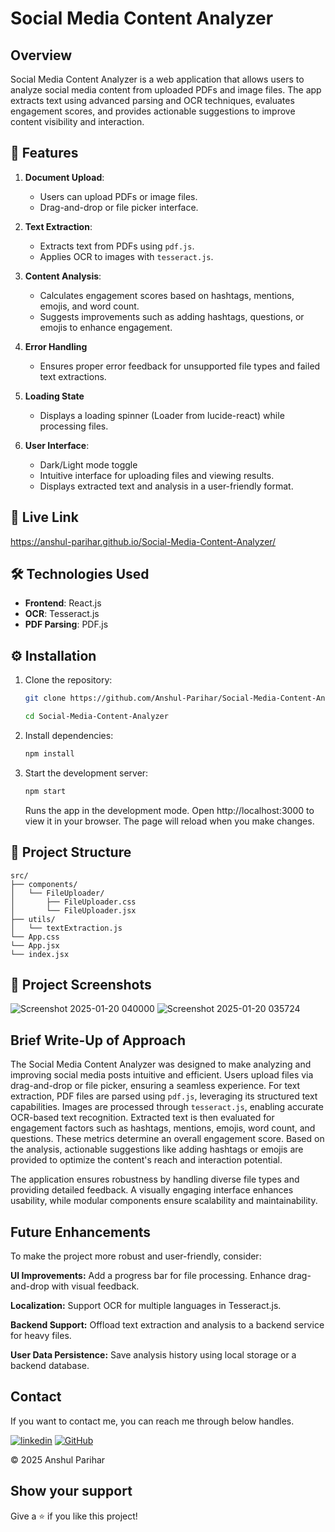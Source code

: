 # Social Media Content Analyzer

## Overview
Social Media Content Analyzer is a web application that allows users to analyze social media content from uploaded PDFs and image files. The app extracts text using advanced parsing and OCR techniques, evaluates engagement scores, and provides actionable suggestions to improve content visibility and interaction.

## 🚀 Features

1. **Document Upload**:
   - Users can upload PDFs or image files.
   - Drag-and-drop or file picker interface.

2. **Text Extraction**:
   - Extracts text from PDFs using `pdf.js`.
   - Applies OCR to images with `tesseract.js`.

3. **Content Analysis**:
   - Calculates engagement scores based on hashtags, mentions, emojis, and word count.
   - Suggests improvements such as adding hashtags, questions, or emojis to enhance engagement.
    
4. **Error Handling**
   - Ensures proper error feedback for unsupported file types and failed text extractions.
   
5. **Loading State**
   - Displays a loading spinner (Loader from lucide-react) while processing files.

6. **User Interface**:
   - Dark/Light mode toggle
   - Intuitive interface for uploading files and viewing results.
   - Displays extracted text and analysis in a user-friendly format.
  
## 🚀 Live Link
https://anshul-parihar.github.io/Social-Media-Content-Analyzer/

## 🛠️ Technologies Used
- **Frontend**: React.js
- **OCR**: Tesseract.js
- **PDF Parsing**: PDF.js

## ⚙️ Installation

1. Clone the repository:
   ```bash
   git clone https://github.com/Anshul-Parihar/Social-Media-Content-Analyzer.git

   cd Social-Media-Content-Analyzer
   ```

2. Install dependencies:
   ```bash
   npm install
   ```

3. Start the development server:
   ```bash
   npm start
   ```
   Runs the app in the development mode.
   Open http://localhost:3000 to view it in your browser.
   The page will reload when you make changes.
   
## 📁 Project Structure
    src/
    ├── components/
    │   └── FileUploader/
    │       ├── FileUploader.css
    │       └── FileUploader.jsx
    ├── utils/
    │   └── textExtraction.js
    └── App.css
    └── App.jsx
    └── index.jsx

## 📸 Project Screenshots
![Screenshot 2025-01-20 040000](https://github.com/user-attachments/assets/239dd8ef-169c-4e4f-9ff6-a3e5c0cae3d5)
![Screenshot 2025-01-20 035724](https://github.com/user-attachments/assets/c963a6e2-77f1-4bb9-9f2d-469d00db3a06)

## Brief Write-Up of Approach

The Social Media Content Analyzer was designed to make analyzing and improving social media posts intuitive and efficient. Users upload files via drag-and-drop or file picker, ensuring a seamless experience. For text extraction, PDF files are parsed using `pdf.js`, leveraging its structured text capabilities. Images are processed through `tesseract.js`, enabling accurate OCR-based text recognition. Extracted text is then evaluated for engagement factors such as hashtags, mentions, emojis, word count, and questions. These metrics determine an overall engagement score. Based on the analysis, actionable suggestions like adding hashtags or emojis are provided to optimize the content's reach and interaction potential.

The application ensures robustness by handling diverse file types and providing detailed feedback. A visually engaging interface enhances usability, while modular components ensure scalability and maintainability.

## Future Enhancements

To make the project more robust and user-friendly, consider:

**UI Improvements:**
Add a progress bar for file processing.
Enhance drag-and-drop with visual feedback.

**Localization:**
Support OCR for multiple languages in Tesseract.js.

**Backend Support:**
Offload text extraction and analysis to a backend service for heavy files.

**User Data Persistence:**
Save analysis history using local storage or a backend database.


## Contact

If you want to contact me, you can reach me through below handles.

[![linkedin](https://img.shields.io/badge/Anshul_Parihar-0077B5?style=for-the-badge&logo=linkedin&logoColor=white)](https://www.linkedin.com/in/anshul-parihar-8251a4206/)
[![GitHub](https://img.shields.io/badge/Anshul_Parihar-20232A?style=for-the-badge&logo=Github&logoColor=white)](https://github.com/Anshul-Parihar)

© 2025 Anshul Parihar



## Show your support

Give a ⭐️ if you like this project!

